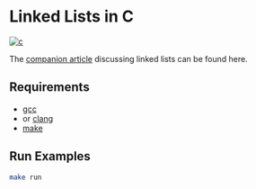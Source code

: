 # Linked Lists in C

[![c](https://github.com/claudemuller/data-structures/actions/workflows/linked-lists.c.yml/badge.svg)](https://github.com/claudemuller/data-structures/actions/workflows/linked-lists.c.yml)

The [companion article](https://dxt.rs/category/programming/general/linked-lists) discussing linked lists can be found here.

## Requirements

- [gcc](https://gcc.gnu.org/)
- or [clang](https://clang.llvm.org/)
- [make](https://www.gnu.org/software/make/)

## Run Examples

```bash
make run
```
